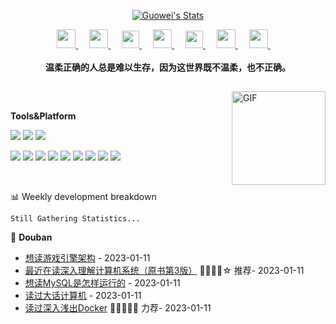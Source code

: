 <p align="center">
  <a href="http://gongguowei.com/" class="rich-diff-level-one">
    <img src="https://count.getloli.com/get/@guowei-gong.readme" alt="Guowei's Stats" >
  </a>
</p>


<p align="center">
  <a href="https://github.com/guowei-gong/guowei-gong/blob/main/0EBF84432918684C55BCC3F7407352A6.png" target="_blank" alt="QQ" title="QQ">
    <img src="https://img-blog.csdnimg.cn/66ee6d055d304638a17a18e4b682916f.png#pic_center" width="30px"/>
  </a>
  &emsp;
  <a href="https://juejin.cn/user/571401779807175" target="_blank" alt="Juejin" title="Juejin">
    <img src="https://img-blog.csdnimg.cn/2aa85aa5784449809f2cbe16d86b9f4f.png#pic_center" width="30px"/>
  </a>
  &emsp;
  <a href="https://www.zhihu.com/people/shagua48" target="_blank" alt="Zhihu" title="Zhihu">
    <img src="https://img.icons8.com/material-two-tone/50/000000/zhihu.png" width="28px"/>
  </a>
  &emsp;
  <a href="https://space.bilibili.com/383069888" target="_blank" alt="Bilibili" title="Bilibili">
    <img src="https://user-images.githubusercontent.com/29084184/166415345-91925d37-c66f-448f-8d75-c8355fe0b692.png" width="30px"/>
  </a>
  &emsp;
  <a href= "https://leetcode.cn/u/guowei01/" target="_blank" alt="leetcode" title="leetcode">
    <img src="https://img-blog.csdnimg.cn/8d9caea0ab894a0fa1e9ab424f770cf6.png#pic_center" width="28px"/>
  </a>
  &emsp;
  <a href="https://music.163.com/#/user/home?id=1324882588" target="_blank" alt="CloudMusic" title="CloudMusic">
    <img src="https://img-blog.csdnimg.cn/88555f6585ca4f76bbde1dc665a3bc87.png#pic_center" width="30px"/>
  </a>
  &emsp;
  <a href="https://gongguowei.com" target="_blank" alt="blog" title="blog">
    <img src="https://img-blog.csdnimg.cn/f0347769f9704a1ea3c21dff7357ad75.png#pic_center" width="30px"/>
  </a>
  &emsp;
  <br><br>
  <strong>温柔正确的人总是难以生存，因为这世界既不温柔，也不正确。</strong>
</p>

<h2></h2>

<img align="right" alt="GIF" src="https://img-blog.csdnimg.cn/eb44555f29fe4621a0f9d4df7b016998.gif#pic_center" height="150" width="150"> &nbsp;&nbsp;&nbsp;&nbsp;

**Tools&Platform**

[![](https://img.shields.io/badge/macOS-Catalina-d0d1d4?style=flat-square&logo=Apple)](<[https://](https://www.apple.com/macos/catalina/)>)
[![](https://img.shields.io/badge/Ubuntu-20.04%20LTS-E95420?style=flat-square&logo=Ubuntu)](https://ubuntu.com/)
[![](https://img.shields.io/badge/Goland-2023.1-black?style=flat-square&logo=GoLand)](https://code.visualstudio.com/)

[![](https://img.shields.io/badge/-Go-00ADD8?style=flat-square&logo=go&logoColor=ffffff)](https://golang.org/)
[![](https://img.shields.io/badge/-etcd-419EDA?style=flat-square&logo=etcd&logoColor=ffffff)](https://kubernetes.io/)
[![](https://img.shields.io/badge/-Redis-DC382D?style=flat-square&logo=Redis&logoColor=ffffff)](https://kubernetes.io/)
[![](https://img.shields.io/badge/-Nginx-269539?style=flat-square&logo=Nginx&logoColor=ffffff)](https://nginx.org/)
[![](https://img.shields.io/badge/-MySQL-4479A1?style=flat-square&logo=MySQL&logoColor=ffffff)](https://kubernetes.io/)
[![](https://img.shields.io/badge/-Docker-2496ED?style=flat-square&logo=Docker&logoColor=ffffff)](https://www.docker.com/)
[![](https://img.shields.io/badge/-MongoDB-47A248?style=flat-square&logo=MongoDB&logoColor=ffffff)](https://kubernetes.io/)
[![](https://img.shields.io/badge/-Kubernetes-326CE5?style=flat-square&logo=Kubernetes&logoColor=ffffff)](https://kubernetes.io/)
[![](https://img.shields.io/badge/-ElasticSearch-005571?style=flat-square&logo=elasticsearch&logoColor=ffffff)](https://reactjs.org/)

    
<br>

 <!-- waka-box start -->
📊 Weekly development breakdown
```text
Still Gathering Statistics...
```
<!-- Powered by https://github.com/YouEclipse/waka-box-go . -->
<!-- waka-box end -->

🌌 **Douban**
<!-- START_SECTION:douban -->
* <a href='https://book.douban.com/subject/25815142/' target='_blank'>想读游戏引擎架构</a> - 2023-01-11
* <a href='https://book.douban.com/subject/26912767/' target='_blank'>最近在读深入理解计算机系统（原书第3版）</a> 🌟🌟🌟🌟☆ 推荐- 2023-01-11
* <a href='https://book.douban.com/subject/35231266/' target='_blank'>想读MySQL是怎样运行的</a> - 2023-01-11
* <a href='https://book.douban.com/subject/33408234/' target='_blank'>读过大话计算机</a> - 2023-01-11
* <a href='https://book.douban.com/subject/30486354/' target='_blank'>读过深入浅出Docker</a> 🌟🌟🌟🌟🌟 力荐- 2023-01-11
<!-- END_SECTION:douban -->
